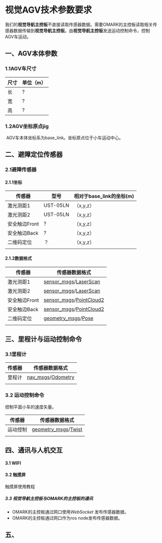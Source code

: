 # 视觉AGV技术参数要求

​		我们的**视觉导航主控板**不直接读取传感器数据。需要OMARK的主控板读取相关传感器数据传输到**视觉导航主控板**。由**视觉导航主控板**发送运动控制命令，控制AGV车运动。



## 一、AGV本体参数

### 1.1AGV车尺寸

| 尺寸 | 单位（m） |
| ---- | --------- |
| 长   | ?         |
| 宽   | ?         |
| 高   | ?         |

### 1.2AGV坐标原点jig

​		AGV车本体坐标系为base_link。坐标原点位于小车运动中心。

## 二、避障定位传感器

### 2.1避障传感器

#### 2.1.1坐标

| 传感器        | 型号     | 相对于base_link的坐标(m) |
| ------------- | -------- | ------------------------ |
| 激光测距1     | UST-05LN | （x,y,z）                |
| 激光测距2     | UST-05LN | （x,y,z）                |
| 安全触边Front | ?        | （x,y,z）                |
| 安全触边Back  | ?        | （x,y,z）                |
| 二维码定位    | ？       | （x,y,z）                |
|               |          |                          |

#### 2.1.2数据格式

| 传感器        | 传感器数据格式                                               |
| ------------- | ------------------------------------------------------------ |
| 激光测距1     | [sensor_msgs](http://docs.ros.org/kinetic/api/sensor_msgs/html/index-msg.html)/[LaserScan](http://docs.ros.org/api/sensor_msgs/html/msg/LaserScan.html) |
| 激光测距2     | [sensor_msgs](http://docs.ros.org/kinetic/api/sensor_msgs/html/index-msg.html)/[LaserScan](http://docs.ros.org/api/sensor_msgs/html/msg/LaserScan.html) |
| 安全触边Front | [sensor_msgs](http://docs.ros.org/kinetic/api/sensor_msgs/html/index-msg.html)/[PointCloud2](http://docs.ros.org/kinetic/api/sensor_msgs/html/msg/PointCloud.html) |
| 安全触边Back  | [sensor_msgs](http://docs.ros.org/kinetic/api/sensor_msgs/html/index-msg.html)/[PointCloud2](http://docs.ros.org/kinetic/api/sensor_msgs/html/msg/PointCloud.html) |
| 二维码定位    | [geometry_msgs](http://docs.ros.org/jade/api/geometry_msgs/html/index-msg.html)/[Pose](http://docs.ros.org/jade/api/geometry_msgs/html/msg/Pose.html) |
|               |                                                              |

## 三、里程计与运动控制命令

### 3.1里程计

| 传感器 | 传感器数据格式                                               |
| ------ | ------------------------------------------------------------ |
| 里程计 | [nav_msgs](http://docs.ros.org/api/nav_msgs/html/index-msg.html)/[Odometry](http://docs.ros.org/api/nav_msgs/html/msg/Odometry.html) |
|        |                                                              |

### 3.2 运动控制命令

控制平面小车的速度矢量。

| 传感器   | 传感器数据格式                                               |
| -------- | ------------------------------------------------------------ |
| 运动控制 | [geometry_msgs](http://docs.ros.org/api/geometry_msgs/html/index-msg.html)/[Twist](http://docs.ros.org/api/geometry_msgs/html/msg/Twist.html) |
|          |                                                              |

## 四、通讯与人机交互

#### 3.1 WIFI



#### 3.2 触摸屏

触摸屏使用教程



##### 3.3  **视觉导航主控板**与OMARK的主控板的通讯

- OMARK的主控板通过网口使用*WebSocket*  发布传感器数据。
- OMARK的主控板通过网口作为ros node发布传感器数据。

## 五、